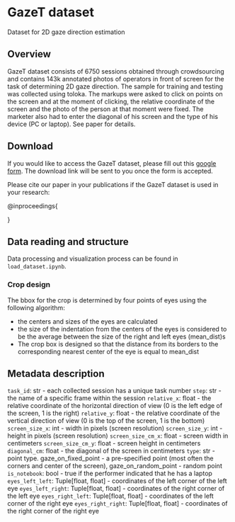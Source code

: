 # GazeT dataset
Dataset for 2D gaze direction estimation

## Overview
GazeT dataset consists of 6750 sessions obtained through crowdsourcing and contains 143k annotated photos of operators in front of screen for the task of determining 2D gaze direction. The sample for training and testing was collected using toloka. The markups were asked to click on points on the screen and at the moment of clicking, the relative coordinate of the screen and the photo of the person at that moment were fixed. The marketer also had to enter the diagonal of his screen and the type of his device (PC or laptop). See paper for details. 

## Download
If you would like to access the GazeT dataset, please fill out this [google form](https://docs.google.com/forms/d/e/1FAIpQLSciF9ur9a6BZbK7l66msrRwXeKFsaW2kki9HBj2sk0JTm7Mtw/viewform?usp=sf_link). The download link will be sent to you once the form is accepted.

Please cite our paper in your publications if the GazeT dataset is used in your research:

@inproceedings{

}

## Data reading and structure
Data processing and visualization process can be found in `load_dataset.ipynb`.

### Crop design
The bbox for the crop is determined by four points of eyes using the following algorithm:
- the centers and sizes of the eyes are calculated
- the size of the indentation from the centers of the eyes is considered to be the average between the size of the right and left eyes (mean_dist)s
- The crop box is designed so that the distance from its borders to the corresponding nearest center of the eye is equal to mean_dist

## Metadata description

`task_id`: str - each collected session has a unique task number
`step`: str - the name of a specific frame within the session
`relative_x`: float - the relative coordinate of the horizontal direction of view (0 is the left edge of the screen, 1 is the right)
`relative_y`: float - the relative coordinate of the vertical direction of view (0 is the top of the screen, 1 is the bottom)
`screen_size_x`: int - width in pixels (screen resolution)
`screen_size_y`: int - height in pixels (screen resolution)
`screen_size_cm_x`: float - screen width in centimeters
`screen_size_cm_y`: float - screen height in centimeters
`diagonal_cm`: float - the diagonal of the screen in centimeters
`type`: str - point type. gaze_on_fixed_point - a pre-specified point (most often the corners and center of the screen), gaze_on_random_point - random point
`is_notebook`: bool - true if the performer indicated that he has a laptop
`eyes_left_left`: Tuple[float, float] - coordinates of the left corner of the left eye
`eyes_left_right`: Tuple[float, float] - coordinates of the right corner of the left eye
`eyes_right_left`: Tuple[float, float] - coordinates of the left corner of the right eye
`eyes_right_right`: Tuple[float, float] - coordinates of the right corner of the right eye
